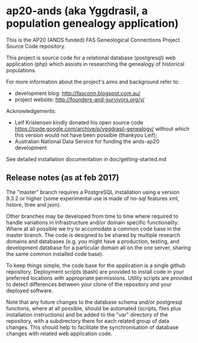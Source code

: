 ap20-ands (aka Yggdrasil, a population genealogy application)
=============================================================

This is the AP20 (ANDS funded) FAS Geneological Connections Project Source Code repository.

This project is source code for a relational database (postgresql) web application (php)
which assists in researching the genealogy of historical populations.

For more information about the project's aims and background refer to:
 * development blog: http://fasconn.blogspot.com.au/
 * project website: http://founders-and-survivors.org/y/

Acknowledgements:
 * Leif Kristensen kindly donated his open source code https://code.google.com/archive/p/yggdrasil-genealogy/ without which this version would not have been possible (thankyou Leif);
 * Australian National Data Service for funding the ands-ap20 development

See detailed installation documentation in doc/getting-started.md

Release notes (as at feb 2017)
------------------------------

The "master" branch requires a PostgreSQL installation using a version 9.3.2 or higher (some experimental use is made of no-sql features xml, hstore, ltree and json).

Other branches may be developed from time to time where required to handle variations in infrastructure and/or domain specific functionality. Where at all possible we try to accomodate a common code base in the master branch. The code is designed to be shared by multiple research domains and databases (e.g. you might have a production, testing, and development database for a particular domain all on the one server, sharing the same common installed code base). 

To keep things simple, the code base for the application is a single github repository. Deployment scripts (bash) are provided to install code in your preferred locations with appropriate permissions. Utility scripts are provided to detect differences between your clone of the repository and your deployed software.

Note that any future changes to the database schema and/or postgresql functions, where at all possible, should be automated (scripts, files plus installation instructions) and be added to the "var" directory of the repository, with a subdirectory there for each related group of data changes. This should help to facilitate the synchronisation of database changes with related web application code. 
